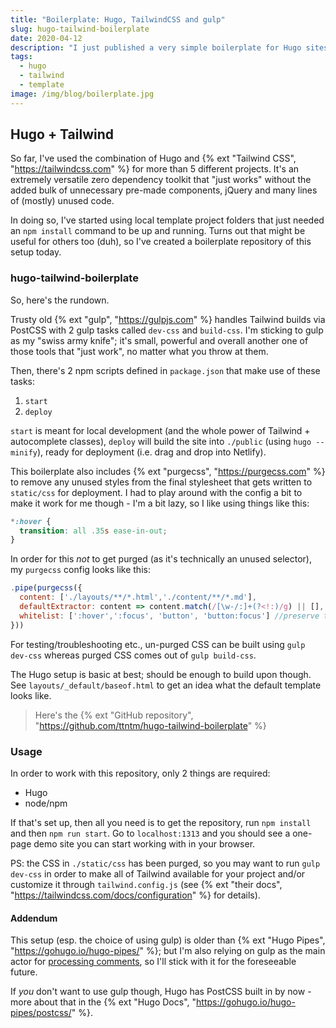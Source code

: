 ```yaml
---
title: "Boilerplate: Hugo, TailwindCSS and gulp"
slug: hugo-tailwind-boilerplate
date: 2020-04-12
description: "I just published a very simple boilerplate for Hugo sites based on TailwindCSS."
tags:
  - hugo
  - tailwind
  - template
image: /img/blog/boilerplate.jpg
---
```


## Hugo + Tailwind

So far, I've used the combination of Hugo and {% ext "Tailwind CSS", "https://tailwindcss.com" %} for more than 5 different projects. It's an extremely versatile zero dependency toolkit that "just works" without the added bulk of unnecessary pre-made components, jQuery and many lines of (mostly) unused code.

In doing so, I've started using local template project folders that just needed an `npm install` command to be up and running. Turns out that might be useful for others too (duh), so I've created a boilerplate repository of this setup today.

### hugo-tailwind-boilerplate

So, here's the rundown.

Trusty old {% ext "gulp", "https://gulpjs.com" %} handles Tailwind builds via PostCSS with 2 gulp tasks called `dev-css` and `build-css`. I'm sticking to gulp as my "swiss army knife"; it's small, powerful and overall another one of those tools that "just work", no matter what you throw at them.

Then, there's 2 npm scripts defined in `package.json` that make use of these tasks:

1. `start`
2. `deploy`

`start` is meant for local development (and the whole power of Tailwind + autocomplete classes), `deploy` will build the site into `./public` (using `hugo --minify`), ready for deployment (i.e. drag and drop into Netlify).

This boilerplate also includes {% ext "purgecss", "https://purgecss.com" %} to remove any unused styles from the final stylesheet that gets written to `static/css` for deployment. I had to play around with the config a bit to make it work for me though - I'm a bit lazy, so I like using things like this:

```css
*:hover {
  transition: all .35s ease-in-out;
}
```

In order for this _not_ to get purged (as it's technically an unused selector), my `purgecss` config looks like this:

```js
.pipe(purgecss({
  content: ['./layouts/**/*.html','./content/**/*.md'],
  defaultExtractor: content => content.match(/[\w-/:]+(?<!:)/g) || [], //save most things that should not be purged
  whitelist: [':hover',':focus', 'button', 'button:focus'] //preserve the rest
}))
```

For testing/troubleshooting etc., un-purged CSS can be built using `gulp dev-css` whereas purged CSS comes out of `gulp build-css`.

The Hugo setup is basic at best; should be enough to build upon though. See `layouts/_default/baseof.html` to get an idea what the default template looks like.

> Here's the {% ext "GitHub repository", "https://github.com/ttntm/hugo-tailwind-boilerplate" %}

### Usage

In order to work with this repository, only 2 things are required:

- Hugo
- node/npm

If that's set up, then all you need is to get the repository, run `npm install` and then `npm run start`. Go to `localhost:1313` and you should see a one-page demo site you can start working with in your browser.

PS: the CSS in `./static/css` has been purged, so you may want to run `gulp dev-css` in order to make all of Tailwind available for your project and/or customize it through `tailwind.config.js` (see {% ext "their docs", "https://tailwindcss.com/docs/configuration" %} for details).

#### Addendum

This setup (esp. the choice of using gulp) is older than {% ext "Hugo Pipes", "https://gohugo.io/hugo-pipes/" %}; but I'm also relying on gulp as the main actor for [processing comments](/blog/static-blog-comments-hugo/), so I'll stick with it for the foreseeable future.

If _you_ don't want to use gulp though, Hugo has PostCSS built in by now - more about that in the {% ext "Hugo Docs", "https://gohugo.io/hugo-pipes/postcss/" %}.
